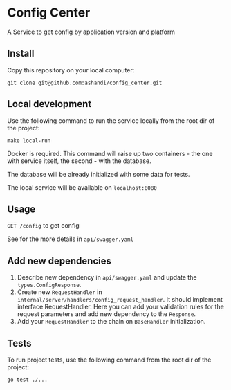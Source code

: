 # Config Center

A Service to get config by application version and platform

## Install

Copy this repository on your local computer:

`git clone git@github.com:ashandi/config_center.git`

## Local development

Use the following command to run the service locally from the root dir of the project:

`make local-run`

Docker is required. This command will raise up two containers - the one with service itself, the second - with the database.

The database will be already initialized with some data for tests.

The local service will be available on `localhost:8080`

## Usage

`GET /config` to get config

See for the more details in `api/swagger.yaml`

## Add new dependencies

1. Describe new dependency in `api/swagger.yaml` and update the `types.ConfigResponse`.
2. Create new `RequestHandler` in `internal/server/handlers/config_request_handler`. It should implement interface RequestHandler.
Here you can add your validation rules for the request parameters and add new dependency
to the `Response`.
3. Add your `RequestHandler` to the chain on `BaseHandler` initialization.

## Tests

To run project tests, use the following command from the root dir of the project:

`go test ./...`